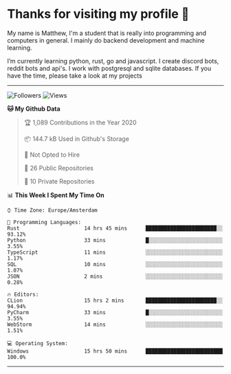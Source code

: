 # Thanks for visiting my profile 👋
My name is Matthew, I'm a student that is really into programming and computers in general. I mainly do backend development and machine learning.

I’m currently learning python, rust, go and javascript. I create discord bots, reddit bots and api's. I work with postgresql and sqlite databases. If you have the time, please take a look at my projects

---
![Followers](https://img.shields.io/github/followers/DankDumpster?style=social)
![Views](https://komarev.com/ghpvc/?username=DankDumpster&style=flat-square&color=green)
<!--START_SECTION:waka-->
**🐱 My Github Data** 

> 🏆 1,089 Contributions in the Year 2020
 > 
> 📦 144.7 kB Used in Github's Storage 
 > 
> 🚫 Not Opted to Hire
 > 
> 📜 26 Public Repositories
 > 
> 🔑 10 Private Repositories 

📊 **This Week I Spent My Time On** 

```text
⌚︎ Time Zone: Europe/Amsterdam

💬 Programming Languages: 
Rust                     14 hrs 45 mins      ███████████████████████░░   93.12% 
Python                   33 mins             █░░░░░░░░░░░░░░░░░░░░░░░░   3.55% 
TypeScript               11 mins             ░░░░░░░░░░░░░░░░░░░░░░░░░   1.17% 
SQL                      10 mins             ░░░░░░░░░░░░░░░░░░░░░░░░░   1.07% 
JSON                     2 mins              ░░░░░░░░░░░░░░░░░░░░░░░░░   0.28%

🔥 Editors: 
CLion                    15 hrs 2 mins       ███████████████████████░░   94.94% 
PyCharm                  33 mins             █░░░░░░░░░░░░░░░░░░░░░░░░   3.55% 
WebStorm                 14 mins             ░░░░░░░░░░░░░░░░░░░░░░░░░   1.51%

💻 Operating System: 
Windows                  15 hrs 50 mins      █████████████████████████   100.0%

```


<!--END_SECTION:waka-->
-------
